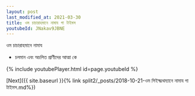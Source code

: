 ```yaml
---
layout: post
last_modified_at: 2021-03-30
title: ওম চাচারাহমানে নামায গা টাইমস
youtubeId: JNakav9JBNE
---
```

 
 
 ওম চাচারাহমানে নামায  
 
 -  চলমান এবং অচলিত প্রাণীদের আত্মা কে 
 
  
 
  
 
 
 
 
 
 


{% include youtubePlayer.html id=page.youtubeId %}
 
[Next]({{ site.baseurl }}{% link  split2/_posts/2018-10-21-ওম সিইক্ষ্মথম্যানে নামায গা টাইমস.md%})
 
